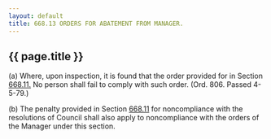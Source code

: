 ```yaml
---
layout: default 
title: 668.13 ORDERS FOR ABATEMENT FROM MANAGER.
---
```


{{ page.title }}
----------------

​(a) Where, upon inspection, it is found that the order provided for in
Section [668.11.](374a68b5.html) No person shall fail to comply with
such order. (Ord. 806. Passed 4-5-79.)

​(b) The penalty provided in Section [668.11](374a68b5.html) for
noncompliance with the resolutions of Council shall also apply to
noncompliance with the orders of the Manager under this section.
